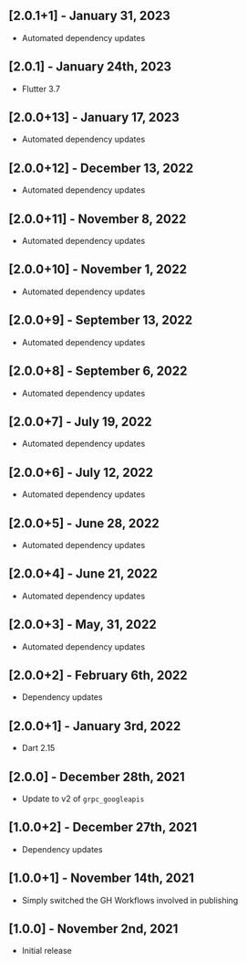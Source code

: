 ## [2.0.1+1] - January 31, 2023

* Automated dependency updates


## [2.0.1] - January 24th, 2023

* Flutter 3.7


## [2.0.0+13] - January 17, 2023

* Automated dependency updates


## [2.0.0+12] - December 13, 2022

* Automated dependency updates


## [2.0.0+11] - November 8, 2022

* Automated dependency updates


## [2.0.0+10] - November 1, 2022

* Automated dependency updates


## [2.0.0+9] - September 13, 2022

* Automated dependency updates


## [2.0.0+8] - September 6, 2022

* Automated dependency updates


## [2.0.0+7] - July 19, 2022

* Automated dependency updates


## [2.0.0+6] - July 12, 2022

* Automated dependency updates


## [2.0.0+5] - June 28, 2022

* Automated dependency updates


## [2.0.0+4] - June 21, 2022

* Automated dependency updates


## [2.0.0+3] - May, 31, 2022

* Automated dependency updates


## [2.0.0+2] - February 6th, 2022

* Dependency updates


## [2.0.0+1] - January 3rd, 2022

* Dart 2.15


## [2.0.0] - December 28th, 2021

* Update to v2 of `grpc_googleapis`


## [1.0.0+2] - December 27th, 2021

* Dependency updates


## [1.0.0+1] - November 14th, 2021

* Simply switched the GH Workflows involved in publishing


## [1.0.0] - November 2nd, 2021

* Initial release














